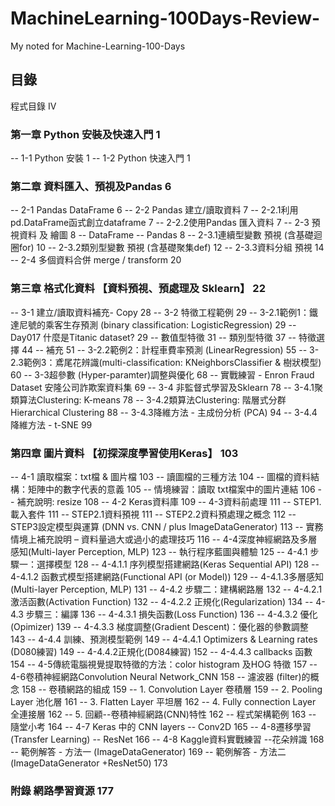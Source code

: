 # MachineLearning-100Days-Review-
My noted for Machine-Learning-100-Days


## 目錄
程式目錄	IV
### 第一章 Python 安裝及快速入門	1
-- 1-1 Python 安裝	1
-- 1-2 Python 快速入門	1
### 第二章 資料匯入、預視及Pandas	6
-- 2-1  Pandas DataFrame	6
-- 2-2  Pandas 建立/讀取資料	7
-- 2-2.1利用pd.DataFrame函式創立dataframe	7
-- 2-2.2使用Pandas 匯入資料	7
-- 2-3  預視資料 及 繪圖	8
-- DataFrame -- Pandas	8
-- 2-3.1連續型變數 預視 (含基礎迴圈for)	10
-- 2-3.2類別型變數 預視 (含基礎聚集def)	12
-- 2-3.3資料分組 預視	14
-- 2-4  多個資料合併 merge / transform	20
### 第三章 格式化資料 【資料預視、預處理及 Sklearn】	22
-- 3-1  建立/讀取資料補充- Copy	28
-- 3-2  特徵工程範例	29
-- 3-2.1範例1：鐵達尼號的乘客生存預測 (binary classification: LogisticRegression)	29
-- Day017 什麼是Titanic dataset?  	29
-- 數值型特徵	31
-- 類別型特徵	37
-- 特徵選擇	44
-- 補充	51
-- 3-2.2範例2：計程車費率預測 (LinearRegression)	55
-- 3-2.3範例3：鳶尾花辨識(multi-classification: KNeighborsClassifier & 樹狀模型)	60
-- 3-3超參數 (Hyper-paramter)調整與優化	68
-- 實戰練習 - Enron Fraud Dataset 安隆公司詐欺案資料集	69
-- 3-4  非監督式學習及Sklearn	78
-- 3-4.1聚類算法Clustering: K-means	78
-- 3-4.2類算法Clustering: 階層式分群Hierarchical Clustering	88
-- 3-4.3降維方法 - 主成份分析 (PCA)	94
-- 3-4.4降維方法 - t-SNE	99
### 第四章 圖片資料 【初探深度學習使用Keras】	103
-- 4-1 讀取檔案：txt檔 & 圖片檔	103
-- 讀圖檔的三種方法	104
-- 圖檔的資料結構：矩陣中的數字代表的意義	105
-- 情境練習：讀取 txt檔案中的圖片連結	106
-- 補充說明: resize	108
-- 4-2 Keras資料庫	109
-- 4-3資料前處理	111
-- STEP1. 載入套件	111
-- STEP2.1資料預視	111
-- STEP2.2資料預處理之概念	112
-- STEP3設定模型與運算 (DNN vs. CNN / plus ImageDataGenerator)	113
-- 實務情境上補充說明 – 資料量過大或過小的處理技巧	116
-- 4-4深度神經網路及多層感知(Multi-layer Perception, MLP)	123
-- 執行程序藍圖與體驗	125
-- 4-4.1 步驟一：選擇模型	128
-- 4-4.1.1 序列模型搭建網路(Keras Sequential API)	128
-- 4-4.1.2 函數式模型搭建網路(Functional API (or Model))	129
-- 4-4.1.3多層感知(Multi-layer Perception, MLP)	131
-- 4-4.2 步驟二：建構網路層	132
-- 4-4.2.1 激活函數(Activation Function)	132
-- 4-4.2.2 正規化(Regularization)	134
-- 4-4.3 步驟三：編譯	136
-- 4-4.3.1 損失函數(Loss Function)	136
-- 4-4.3.2 優化(Opimizer)	139
-- 4-4.3.3 梯度調整(Gradient Descent)：優化器的參數調整	143
-- 4-4.4 訓練、預測模型範例	149
-- 4-4.4.1 Optimizers & Learning rates (D080練習)	149
-- 4-4.4.2正規化(D084練習)	152
-- 4-4.4.3 callbacks 函數	154
-- 4-5傳統電腦視覺提取特徵的方法：color histogram 及HOG 特徵	157
-- 4-6卷積神經網路Convolution Neural Network_CNN	158
-- 濾波器 (filter)的概念	158
-- 卷積網路的組成	159
-- 1. Convolution Layer 卷積層	159
-- 2. Pooling Layer 池化層	161
-- 3. Flatten Layer 平坦層	162
-- 4. Fully connection Layer 全連接層	162
-- 5. 回顧--卷積神經網路(CNN)特性	162
-- 程式架構範例	163
-- 隨堂小考	164
-- 4-7 Keras 中的 CNN layers -- Conv2D	165
-- 4-8遷移學習(Transfer Learning) -- ResNet	166
-- 4-8 Kaggle資料實戰練習 --花朵辨識	168
-- 範例解答 - 方法一 (ImageDataGenerator)	169
-- 範例解答 - 方法二 (ImageDataGenerator +ResNet50)	173
### 附錄 網路學習資源	177


